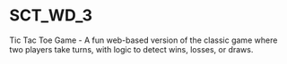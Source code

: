 # SCT_WD_3
Tic Tac Toe Game - A fun web-based version of the classic game where two players take turns, with logic to detect wins, losses, or draws.
